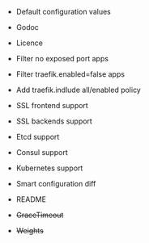 * Default configuration values
* Godoc
* Licence
* Filter no exposed port apps
* Filter traefik.enabled=false apps
* Add traefik.indlude all/enabled policy
* SSL frontend support
* SSL backends support
* Etcd support
* Consul support
* Kubernetes support
* Smart configuration diff
* README


* ~~GraceTimeout~~
* ~~Weights~~
